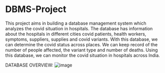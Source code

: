 # DBMS-Project

This project aims in building a database management system which 
analyzes the covid situation in hospitals. The database has 
information about the hospitals in different cities covid patients, 
health workers, symptoms, suppliers, supplies and covid variants. 
With this database, we can determine the covid status across places. 
We can keep record of the number of people affected, the variant 
type and number of deaths. Using this database, we can monitor the 
covid situation in hospitals across India. 

DATABASE OVERVIEW:
![image](https://user-images.githubusercontent.com/100022296/180923492-997193b1-fa2d-4fc9-8a95-01205230d433.png)
